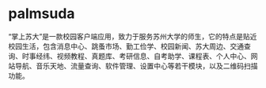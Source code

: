 # palmsuda
“掌上苏大”是一款校园客户端应用，致力于服务苏州大学的师生，它的特点是贴近校园生活，包含消息中心、跳蚤市场、勤工俭学、校园新闻、苏大周边、交通查询、时事经纬、视频教程、真题库、考研信息、自考助学、课程表、个人中心、网站导航、音乐天地、流量查询、软件管理、设置中心等若干模块，以及二维码扫描功能。
